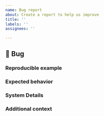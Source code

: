 ```yaml
---
name: Bug report
about: Create a report to help us improve
title: ''
labels: ''
assignees: ''

---
```


## 🐛 Bug

<!-- A clear and concise description of what the bug is. -->

### Reproducible example

<!-- Please provide a minimal, reproducible example illustrating the bug (https://stackoverflow.com/help/minimal-reproducible-example) 

You may want to try out your example on the galpy REPL, which always runs the latest version of the code, to make sure that the bug hasn't been resolved yet in the development version: https://www.galpy.org/repl -->

### Expected behavior

<!-- FILL IN -->

### System Details

<!-- Even if you do not think this is necessary, it is useful information for the maintainers.
Please run the following snippet and paste the output below:
import platform; print(platform.platform())
import sys; print("Python", sys.version)
import numpy; print("numpy", numpy.__version__)
import scipy; print("scipy", scipy.__version__)
import matplotlib; print("matplotlib", matplotlib.__version__)
import galpy; print("galpy", galpy.__version__)
import astropy; print("astropy", astropy.__version__)
-->

### Additional context

<!-- Add any other context about the problem here. -->
